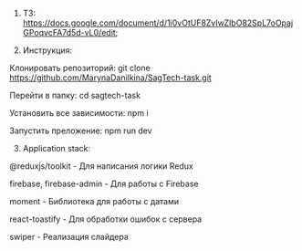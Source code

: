 1) ТЗ: https://docs.google.com/document/d/1i0vOtUF8ZvIwZIbO82SpL7oOpajGPoqvcFA7d5d-vL0/edit;


2) Инструкция:


Клонировать репозиторий: git clone https://github.com/MarynaDanilkina/SagTech-task.git


Перейти в папку: cd sagtech-task


Установить все зависимости: npm i


Запустить преложение: npm run dev


3) Application stack:


@reduxjs/toolkit - Для написания логики Redux


firebase, firebase-admin - Для работы с Firebase


moment - Библиотека для работы с датами


react-toastify - Для обработки ошибок с сервера


swiper - Реализация слайдера
